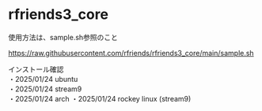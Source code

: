 # rfriends3_core
使用方法は、sample.sh参照のこと

https://raw.githubusercontent.com/rfriends/rfriends3_core/main/sample.sh

インストール確認  
・2025/01/24 ubuntu  
・2025/01/24 stream9  
・2025/01/24 arch 
・2025/01/24 rockey linux (stream9)
